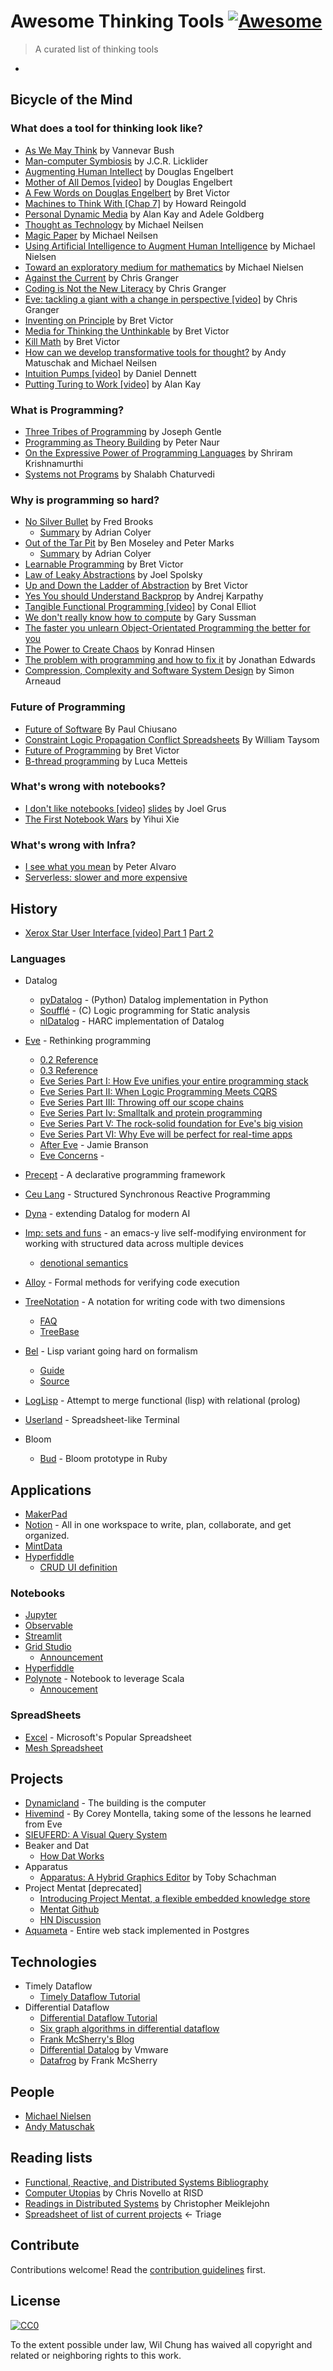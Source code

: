 # Awesome Thinking Tools [![Awesome](https://awesome.re/badge.svg)](https://awesome.re)

> A curated list of thinking tools

- 

## Bicycle of the Mind

### What does a tool for thinking look like?

- [As We May Think](https://www.theatlantic.com/magazine/archive/1945/07/as-we-may-think/303881/) by Vannevar Bush
- [Man-computer Symbiosis](https://groups.csail.mit.edu/medg/people/psz/Licklider.html) by J.C.R. Licklider
- [Augmenting Human Intellect](http://dougengelbart.org/content/view/138) by Douglas Engelbert
- [Mother of All Demos [video]](https://www.youtube.com/watch?v=qI8r8D46JOY&list=PL76DBC8D6718B8FD3&index=8) by Douglas Engelbert
- [A Few Words on Douglas Engelbert](http://worrydream.com/Engelbart/) by Bret Victor
- [Machines to Think With [Chap 7]](http://www.rheingold.com/texts/tft/07.html#Chap07) by Howard Reingold
- [Personal Dynamic Media](www.newmediareader.com/book_samples/nmr-26-kay.pdf) by Alan Kay and Adele Goldberg
- [Thought as Technology](http://cognitivemedium.com/tat/index.html) by Michael Neilsen
- [Magic Paper](http://cognitivemedium.com/magic_paper/index.html) by Michael Neilsen
- [Using Artificial Intelligence to Augment Human Intelligence](https://distill.pub/2017/aia/) by Michael Nielsen
- [Toward an exploratory medium for mathematics](http://cognitivemedium.com/emm/emm.html) by Michael Nielsen
- [Against the Current](https://observablehq.com/@jashkenas/against-the-current-what-we-learned-from-eve-transcript) by Chris Granger
- [Coding is Not the New Literacy](https://www.chris-granger.com/2015/01/26/coding-is-not-the-new-literacy/) by Chris Granger
- [Eve: tackling a giant with a change in perspective [video]](https://www.youtube.com/watch?v=a_o-ZzgpiK8) by Chris Granger
- [Inventing on Principle](https://www.youtube.com/watch?v=PUv66718DII) by Bret Victor
- [Media for Thinking the Unthinkable](https://www.youtube.com/watch?v=oUaOucZRlmE) by Bret Victor
- [Kill Math](http://worrydream.com/KillMath/) by Bret Victor
- [How can we develop transformative tools for thought?](https://numinous.productions/ttft/) by Andy Matuschak and Michael Neilsen
- [Intuition Pumps [video]](https://www.youtube.com/watch?v=4Q_mY54hjM0) by Daniel Dennett
- [Putting Turing to Work [video]](https://www.heidelberg-laureate-forum.org/video/lecture-putting-turing-to-work.html) by Alan Kay

### What is Programming?

- [Three Tribes of Programming](https://josephg.com/blog/3-tribes/) by Joseph Gentle
- [Programming as Theory Building](http://pages.cs.wisc.edu/~remzi/Naur.pdf) by Peter Naur
- [On the Expressive Power of Programming Languages](https://www.youtube.com/watch?v=43XaZEn2aLc) by Shriram Krishnamurthi
- [Systems not Programs](https://shalabh.com/programmable-systems/systems-not-programs.html) by Shalabh Chaturvedi

### Why is programming so hard?

- [No Silver Bullet](http://worrydream.com/refs/Brooks-NoSilverBullet.pdf) by Fred Brooks
  - [Summary](https://blog.acolyer.org/2016/09/06/no-silver-bullet-essence-and-accident-in-software-engineering/) by Adrian Colyer
- [Out of the Tar Pit](http://curtclifton.net/papers/MoseleyMarks06a.pdf) by Ben Moseley and Peter Marks
  - [Summary](https://blog.acolyer.org/2015/03/20/out-of-the-tar-pit/) by Adrian Colyer
- [Learnable Programming](http://worrydream.com/LearnableProgramming/) by Bret Victor
- [Law of Leaky Abstractions](https://www.joelonsoftware.com/2002/11/11/the-law-of-leaky-abstractions/) by Joel Spolsky
- [Up and Down the Ladder of Abstraction](http://worrydream.com/LadderOfAbstraction/) by Bret Victor
- [Yes You should Understand Backprop](https://medium.com/@karpathy/yes-you-should-understand-backprop-e2f06eab496b#.lbzzq2acs) by Andrej Karpathy
- [Tangible Functional Programming [video]](https://www.youtube.com/watch?v=faJ8N0giqzw) by Conal Elliot
- [We don't really know how to compute](https://www.infoq.com/presentations/We-Really-Dont-Know-How-To-Compute/) by Gary Sussman
- [The faster you unlearn Object-Orientated Programming the better for you](https://dpc.pw/the-faster-you-unlearn-oop-the-better-for-you-and-your-software)
- [The Power to Create Chaos](https://hal.archives-ouvertes.fr/hal-02071770/document) by Konrad Hinsen
- [The problem with programming and how to fix it](https://alarmingdevelopment.org/?p=1173) by Jonathan Edwards
- [Compression, Complexity and Software System Design](https://theartofmachinery.com/2017/06/25/compression_complexity_and_software.html) by Simon Arneaud

### Future of Programming

- [Future of Software](https://pchiusano.github.io/2013-05-22/future-of-software.html) By Paul Chiusano
- [Constraint Logic Propagation Conflict Spreadsheets](https://www.youtube.com/watch?v=voG5-15aDu4) By William Taysom
- [Future of Programming](https://www.youtube.com/watch?v=8pTEmbeENF4) by Bret Victor
- [B-thread programming](https://medium.com/@lmatteis/b-threads-programming-in-a-way-that-allows-for-easier-changes-5d95b9fb6928) by Luca Metteis

### What's wrong with notebooks?

- [I don't like notebooks [video]](https://www.youtube.com/watch?v=7jiPeIFXb6U) [slides](https://docs.google.com/presentation/d/1n2RlMdmv1p25Xy5thJUhkKGvjtV-dkAIsUXP-AL4ffI/preview#slide=id.g362da58057_0_664) by Joel Grus
- [The First Notebook Wars](https://yihui.name/en/2018/09/notebook-war/) by Yihui Xie

### What's wrong with Infra?

- [I see what you mean](https://www.youtube.com/watch?v=R2Aa4PivG0g) by Peter Alvaro
- [Serverless: slower and more expensive](http://einaregilsson.com/serverless-15-percent-slower-and-eight-times-more-expensive/)

## History

- [Xerox Star User Interface [video] Part 1](https://www.youtube.com/watch?v=Cn4vC80Pv6Q) [Part 2](https://www.youtube.com/watch?v=ODZBL80JPqw)

### Languages

- Datalog
  - [pyDatalog](https://sites.google.com/site/pydatalog/home) - (Python) Datalog implementation in Python
  - [Soufflé](https://souffle-lang.github.io/) - (C) Logic programming for Static analysis
  - [nlDatalog](https://github.com/harc/nl-datalog) - HARC implementation of Datalog

- [Eve](https://witheve.com) - Rethinking programming
  - [0.2 Reference](http://docs-next.witheve.com/v0.2/)
  - [0.3 Reference](http://docs-next.witheve.com/v0.3/)
  - [Eve Series Part I: How Eve unifies your entire programming stack](https://hackernoon.com/how-eve-unifies-your-entire-programming-stack-900ca80c58a7)
  - [Eve Series Part II: When Logic Programming Meets CQRS](https://hackernoon.com/when-logic-programming-meets-cqrs-1137ab2a5f86)
  - [Eve Series Part III: Throwing off our scope chains](https://hackernoon.com/throwing-off-our-scope-chains-7567beb2d0b6)
  - [Eve Series Part Iv: Smalltalk and protein programming](https://hackernoon.com/smalltalk-and-protein-programming-4da245ac93e2)
  - [Eve Series Part V: The rock-solid foundation for Eve's big vision](https://hackernoon.com/the-rock-solid-foundation-for-eves-big-vision-225b80b91e11)
  - [Eve Series Part VI: Why Eve will be perfect for real-time apps](https://hackernoon.com/why-eve-will-be-perfect-for-realtime-apps-92b965b80ad)
  - [After Eve](http://scattered-thoughts.net/blog/2016/01/17/after-eve/) - Jamie Branson
  - [Eve Concerns](https://news.ycombinator.com/item?id=10995235#10996541) - 

- [Precept](https://github.com/CoNarrative/precept) - A declarative programming framework

- [Ceu Lang](http://ceu-lang.org/) - Structured Synchronous Reactive Programming

- [Dyna](http://www.cs.jhu.edu/%7Enwf/datalog20-paper.pdf) - extending Datalog for modern AI

- [Imp: sets and funs](https://scattered-thoughts.net/writing/imp-sets-and-funs/) - an emacs-y live self-modifying environment for working with structured data across multiple devices
  - [denotional semantics](https://scattered-thoughts.net/writing/imp-denotational-semantics/)

- [Alloy](https://github.com/AlloyTools/org.alloytools.alloy) - Formal methods for verifying code execution

- [TreeNotation](https://treenotation.org/) - A notation for writing code with two dimensions
  - [FAQ](http://faq.treenotation.org/)
  - [TreeBase](https://jtree.treenotation.org/treeBase/)

- [Bel](http://paulgraham.com/bel.html) - Lisp variant going hard on formalism
  - [Guide](https://sep.yimg.com/ty/cdn/paulgraham/bellanguage.txt?t=1570888282&)
  - [Source](https://sep.yimg.com/ty/cdn/paulgraham/bel.bel?t=1570888282&)
- [LogLisp](https://pdfs.semanticscholar.org/13d4/0039004d397ade1b6151945eab371b98ec7c.pdf) - Attempt to merge functional (lisp) with relational (prolog)
- [Userland](https://hisham.hm/userland/) - Spreadsheet-like Terminal
- Bloom
  - [Bud](https://github.com/bloom-lang/bud) - Bloom prototype in Ruby

## Applications

- [MakerPad](https://www.makerpad.co/)
- [Notion](https://www.notion.so/) - All in one workspace to write, plan, collaborate, and get organized. 
- [MintData](https://mintdata.com)
- [Hyperfiddle](http://www.hyperfiddle.net/:quick-start)
  - [CRUD UI definition](https://gist.github.com/dustingetz/654e502340070280ab9744723a8ae250)

### Notebooks

- [Jupyter](https://jupyter.org/)
- [Observable](https://observablehq.com/)
- [Streamlit](https://streamlit.io/)
- [Grid Studio](https://github.com/ricklamers/gridstudio)
  - [Announcement](https://hackernoon.com/introducing-grid-studio-a-spreadsheet-app-with-python-to-make-data-science-easier-tdup38f7)
- [Hyperfiddle](http://www.hyperfiddle.net/:quick-start)
- [Polynote](https://polynote.org/) - Notebook to leverage Scala
  - [Annoucement](https://medium.com/netflix-techblog/open-sourcing-polynote-an-ide-inspired-polyglot-notebook-7f929d3f447)

### SpreadSheets

- [Excel](#section) - Microsoft's Popular Spreadsheet
- [Mesh Spreadsheet](http://mesh-spreadsheet.com/)

## Projects

- [Dynamicland](https://dynamicland.org/) - The building is the computer
- [Hivemind](https://gitlab.com/cmontella/hivemind) - By Corey Montella, taking some of the lessons he learned from Eve 
- [SIEUFERD: A Visual Query System](https://www.youtube.com/watch?v=W6xmqcb8hFQ)
- Beaker and Dat
  - [How Dat Works](https://datprotocol.github.io/how-dat-works/)
- Apparatus
  - [Apparatus: A Hybrid Graphics Editor](https://www.youtube.com/watch?v=i3Xack9ufYk) by Toby Schachman
- Project Mentat [deprecated]
  - [Introducing Project Mentat, a flexible embedded knowledge store](https://medium.com/project-tofino/introducing-datomish-a-flexible-embedded-knowledge-store-1d7976bff344)
  - [Mentat Github](https://github.com/mozilla/mentat)
  - [HN Discussion](https://news.ycombinator.com/item?id=13568559)
- [Aquameta](https://github.com/aquametalabs/aquameta) - Entire web stack implemented in Postgres

## Technologies

- Timely Dataflow
  - [Timely Dataflow Tutorial](https://timelydataflow.github.io/timely-dataflow/)
- Differential Dataflow
  - [Differential Dataflow Tutorial](https://timelydataflow.github.io/differential-dataflow/)
  - [Six graph algorithms in differential dataflow](https://www.youtube.com/watch?time_continue=1&v=iW1GNY_S6xc)
  - [Frank McSherry's Blog](https://github.com/frankmcsherry/blog)
  - [Differential Datalog](https://github.com/vmware/differential-datalog) by Vmware
  - [Datafrog](https://github.com/frankmcsherry/datafrog) by Frank McSherry

## People

- [Michael Nielsen](http://michaelnielsen.org)
- [Andy Matuschak](https://andymatuschak.org/)

## Reading lists

- [Functional, Reactive, and Distributed Systems Bibliography](https://gist.github.com/brendanzab/a6073e73f751a6ca9750f960a92f2afe)
- [Computer Utopias](http://chrisnovello.com/teaching/risd/computer-utopias/) by Chris Novello at RISD
- [Readings in Distributed Systems](http://christophermeiklejohn.com/distributed/systems/2013/07/12/readings-in-distributed-systems.html) by Christopher Meiklejohn
- [Spreadsheet of list of current projects](https://github.com/markdewing/next_steps_in_programming/blob/master/programming_by_transformations.md) <- Triage

## Contribute

Contributions welcome! Read the [contribution guidelines](contributing.md) first.


## License

[![CC0](https://mirrors.creativecommons.org/presskit/buttons/88x31/svg/cc-zero.svg)](https://creativecommons.org/publicdomain/zero/1.0)

To the extent possible under law, Wil Chung has waived all copyright and
related or neighboring rights to this work.
